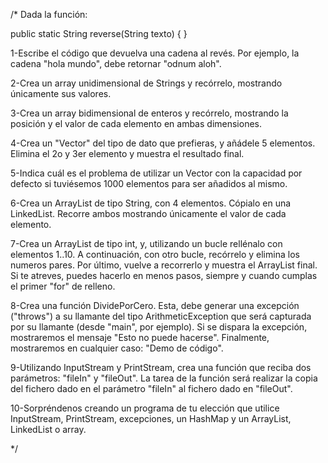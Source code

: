 /*
 Dada la función:

 public static String reverse(String texto) { }

1-Escribe el código que devuelva una cadena al revés. Por ejemplo, 
la cadena "hola mundo", debe retornar "odnum aloh".

2-Crea un array unidimensional de Strings y recórrelo, 
mostrando únicamente sus valores.

3-Crea un array bidimensional de enteros y recórrelo, 
mostrando la posición y el valor de cada elemento en ambas dimensiones.

4-Crea un "Vector" del tipo de dato que prefieras, y añádele 5 elementos. 
Elimina el 2o y 3er elemento y muestra el resultado final.

5-Indica cuál es el problema de utilizar un Vector con la capacidad 
por defecto si tuviésemos 1000 elementos para ser añadidos al mismo.

6-Crea un ArrayList de tipo String, con 4 elementos. Cópialo en una LinkedList. 
Recorre ambos mostrando únicamente el valor de cada elemento.

7-Crea un ArrayList de tipo int, y, utilizando un bucle rellénalo con elementos 1..10.
 A continuación, con otro bucle, recórrelo y elimina los numeros pares. Por último, 
 vuelve a recorrerlo y muestra el ArrayList final. Si te atreves, puedes hacerlo en menos pasos, 
 siempre y cuando cumplas el primer "for" de relleno.

8-Crea una función DividePorCero. Esta, debe generar una excepción ("throws") 
a su llamante del tipo ArithmeticException que será capturada por su llamante
(desde "main", por ejemplo). 
Si se dispara la excepción, mostraremos el mensaje "Esto no puede hacerse". 
Finalmente, mostraremos en cualquier caso: "Demo de código".

9-Utilizando InputStream y PrintStream, crea una función que reciba dos parámetros: 
"fileIn" y "fileOut". 
La tarea de la función será realizar la copia del fichero dado en el parámetro 
"fileIn" al fichero dado en "fileOut".

10-Sorpréndenos creando un programa de tu elección que utilice 
InputStream, PrintStream, excepciones, un HashMap y un ArrayList, LinkedList o array.

 */
